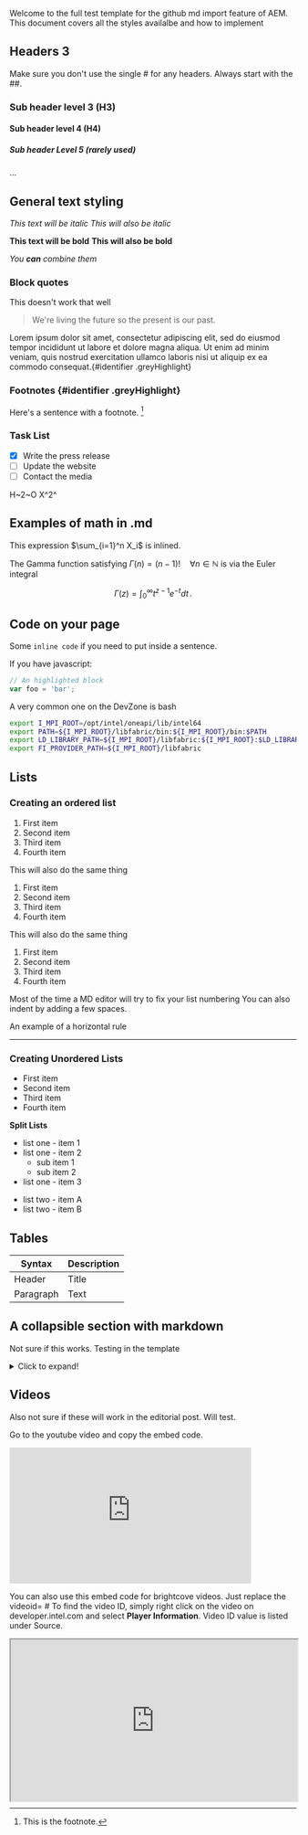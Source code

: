 Welcome to the full test template for the github md import feature of AEM. This document covers all the styles availalbe and how to implement 

## Headers 3
Make sure you don't use the single # for any headers. 
Always start with the ##.


### Sub header level 3 (H3)
#### Sub header level 4 (H4)
##### Sub header Level 5 (rarely used) 

...
## General text styling

*This text will be italic*
_This will also be italic_

**This text will be bold**
__This will also be bold__

_You **can** combine them_

### Block quotes
This doesn't work that well
> We're living the future so
> the present is our past.


Lorem ipsum dolor sit amet, consectetur adipiscing elit, sed do eiusmod tempor incididunt ut labore et dolore magna aliqua. Ut enim ad minim veniam, quis nostrud exercitation ullamco laboris nisi ut aliquip ex ea commodo consequat.{#identifier .greyHighlight}

### Footnotes {#identifier .greyHighlight}
Here's a sentence with a footnote. [^1]  
  
[^1]: This is the footnote.

### Task List
- [x] Write the press release  
- [ ] Update the website  
- [ ] Contact the media

H~2~O
X^2^


## Examples of math in .md

This expression $\sum_{i=1}^n X_i$ is inlined.

The Gamma function satisfying $\Gamma(n) = (n-1)!\quad\forall
n\in\mathbb N$ is via the Euler integral

$$
\Gamma(z) = \int_0^\infty t^{z-1}e^{-t}dt\,.
$$

## Code on your page
Some `inline code` if you need to put inside a sentence.

If you have javascript:
```javascript
// An highlighted block
var foo = 'bar';
```

A very common one on the DevZone is bash
```bash
export I_MPI_ROOT=/opt/intel/oneapi/lib/intel64
export PATH=${I_MPI_ROOT}/libfabric/bin:${I_MPI_ROOT}/bin:$PATH
export LD_LIBRARY_PATH=${I_MPI_ROOT}/libfabric:${I_MPI_ROOT}:$LD_LIBRARY_PATH
export FI_PROVIDER_PATH=${I_MPI_ROOT}/libfabric
```

## Lists
### Creating an ordered list
1. First item  
2. Second item  
3. Third item  
4. Fourth item

This will also do the same thing
1. First item  
1. Second item  
1. Third item  
1. Fourth item

This will also do the same thing
1. First item  
8. Second item  
3. Third item  
5. Fourth item

Most of the time a MD editor will try to fix your list numbering
You can also indent by adding a few spaces.

An example of a horizontal rule
***

### Creating Unordered Lists
- First item  
- Second item  
- Third item  
- Fourth item

**Split Lists**
- list one - item 1
- list one - item 2
   - sub item 1
   - sub item 2
- list one - item 3
<!-- -->
- list two - item A
- list two - item B


## Tables

| Syntax | Description |  
| ----------- | ----------- |  
| Header | Title |  
| Paragraph | Text |


## A collapsible section with markdown
Not sure if this works. Testing in the template
<details>
  <summary>Click to expand!</summary>
  <br>
  1. A numbered
  2. list
     * With some
     * Sub bullets
</details>


## Videos
Also not sure if these will work in the editorial post. Will test.

Go to the youtube video and copy the embed code. 
<iframe width="424" height="238" src="https://www.youtube.com/embed/c7st0drv54U" title="YouTube video player" frameborder="0" allow="accelerometer; autoplay; clipboard-write; encrypted-media; gyroscope; picture-in-picture" allowfullscreen></iframe>


You can also use this embed code for brightcove videos. Just replace the videoid= #
To find the video ID, simply right click on the video on developer.intel.com and select **Player Information**. Video ID value is listed under Source.

<div style="position: relative; display: block; max-width: 900px;"><div style="padding-top: 56.25%;"><iframe src="https://players.brightcove.net/740838651001/default_default/index.html?videoId=6286027295001" allowfullscreen="" allow="encrypted-media" style="position: absolute; top: 0px; right: 0px; bottom: 0px; left: 0px; width: 100%; height: 100%;"></iframe></div></div>
